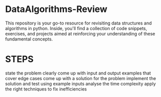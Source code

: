 # DataAlgorithms-Review
This repository is your go-to resource for revisiting data structures and algorithms in python. Inside, you'll find a collection of code snippets, exercises, and projects aimed at reinforcing your understanding of these fundamental concepts.

# STEPS
state the problem clearly
come up with input and output examples that cover edge cases
come up with a solution for the problem
implement the solution and test using example inputs
analyse the time complexity
apply the right techniques to fix inefficiencies
